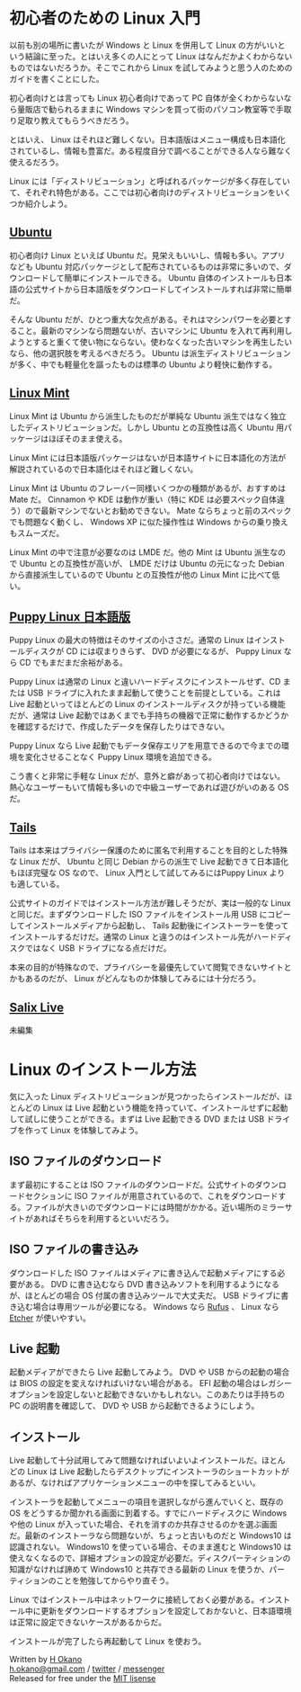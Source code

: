 # 初心者のための Linux 入門

以前も別の場所に書いたが Windows と Linux を併用して Linux の方がいいという結論に至った。とはいえ多くの人にとって Linux はなんだかよくわからないものではないだろうか。そこでこれから Linux を試してみようと思う人のためのガイドを書くことにした。

初心者向けとは言っても Linux 初心者向けであって PC 自体が全くわからないなら量販店で勧られるままに Windows マシンを買って街のパソコン教室等で手取り足取り教えてもらうべきだろう。

とはいえ、 Linux はそれほど難しくない。日本語版はメニュー構成も日本語化されているし、情報も豊富だ。ある程度自分で調べることができる人なら難なく使えるだろう。

Linux には「ディストリビューション」と呼ばれるパッケージが多く存在していて、それぞれ特色がある。ここでは初心者向けのディストリビューションをいくつか紹介しよう。

## [Ubuntu](http://www.ubuntulinux.jp/)

初心者向け Linux といえば Ubuntu だ。見栄えもいいし、情報も多い。アプリなども Ubuntu 対応パッケージとして配布されているものは非常に多いので、ダウンロードして簡単にインストールできる。 Ubuntu 自体のインストールも日本語の公式サイトから日本語版をダウンロードしてインストールすれば非常に簡単だ。

そんな Ubuntu だが、ひとつ重大な欠点がある。それはマシンパワーを必要とすること。最新のマシンなら問題ないが、古いマシンに Ubuntu を入れて再利用しようとすると重くて使い物にならない。使わなくなった古いマシンを再生したいなら、他の選択肢を考えるべきだろう。 Ubuntu は派生ディストリビューションが多く、中でも軽量化を謳ったものは標準の Ubuntu より軽快に動作する。

## [Linux Mint](http://linuxmint-jp.net/)

Linux Mint は Ubuntu から派生したものだが単純な Ubuntu 派生ではなく独立したディストリビューションだ。しかし Ubuntu との互換性は高く Ubuntu 用パッケージはほぼそのまま使える。

Linux Mint には日本語版パッケージはないが日本語サイトに日本語化の方法が解説されているので日本語化はそれほど難しくない。

Linux Mint は Ubuntu のフレーバー同様いくつかの種類があるが、おすすめは Mate だ。 Cinnamon や KDE は動作が重い（特に KDE は必要スペック自体違う）ので最新マシンでないとお勧めできない。 Mate ならちょっと前のスペックでも問題なく動くし、 Windows XP に似た操作性は Windows からの乗り換えもスムーズだ。

Linux Mint の中で注意が必要なのは LMDE だ。他の Mint は Ubuntu 派生なので Ubuntu との互換性が高いが、 LMDE だけは Ubuntu の元になった Debian から直接派生しているので Ubuntu との互換性が他の Linux Mint に比べて低い。

## [Puppy Linux 日本語版](http://openlab.jp/puppylinux/)

Puppy Linux の最大の特徴はそのサイズの小ささだ。通常の Linux はインストールディスクが CD には収まりきらず、 DVD が必要になるが、 Puppy Linux なら CD でもまだまだ余裕がある。

Puppy Linux は通常の Linux と違いハードディスクにインストールせず、CD または USB ドライブに入れたまま起動して使うことを前提としている。これは Live 起動といってほとんどの Linux のインストールディスクが持っている機能だが、通常は Live 起動ではあくまでも手持ちの機器で正常に動作するかどうかを確認するだけで、作成したデータを保存したりはできない。

Puppy Linux なら Live 起動でもデータ保存エリアを用意できるので今までの環境を変化させることなく Puppy Linux 環境を追加できる。

こう書くと非常に手軽な Linux だが、意外と癖があって初心者向けではない。熱心なユーザーもいて情報も多いので中級ユーザーであれば遊びがいのある OS だ。

## [Tails](https://tails.boum.org/)

Tails は本来はプライバシー保護のために匿名で利用することを目的とした特殊な Linux だが、 Ubuntu と同じ Debian からの派生で Live 起動できて日本語化もほぼ完璧な OS なので、 Linux 入門として試してみるにはPuppy Linux よりも適している。

公式サイトのガイドではインストール方法が難しそうだが、実は一般的な Linux と同じだ。まずダウンロードした ISO ファイルをインストール用 USB にコピーしてインストールメディアから起動し、 Tails 起動後にインストーラーを使ってインストールするだけだ。通常の Linux と違うのはインストール先がハードディスクではなく USB ドライブになる点だけだ。

本来の目的が特殊なので、プライバシーを最優先していて閲覧できないサイトとかもあるのだが、 Linux がどんなものか体験してみるには十分だろう。

## [Salix Live](https://salixos.org/)

未編集

# Linux のインストール方法

気に入った Linux ディストリビューションが見つかったらインストールだが、ほとんどの Linux は Live 起動という機能を持っていて、インストールせずに起動して試しに使うことができる。まずは Live 起動できる DVD または USB ドライブを作って Linux を体験してみよう。

## ISO ファイルのダウンロード

まず最初にすることは ISO ファイルのダウンロードだ。公式サイトのダウンロードセクションに ISO ファイルが用意されているので、これをダウンロードする。ファイルが大きいのでダウンロードには時間がかかる。近い場所のミラーサイトがあればそちらを利用するといいだろう。

## ISO ファイルの書き込み

ダウンロードした ISO ファイルはメディアに書き込んで起動メディアにする必要がある。 DVD に書き込むなら DVD 書き込みソフトを利用するようになるが、ほとんどの場合 OS 付属の書き込みツールで大丈夫だ。 USB ドライブに書き込む場合は専用ツールが必要になる。 Windows なら [Rufus](https://rufus.akeo.ie/) 、 Linux なら [Etcher](https://etcher.io/) が使いやすい。

## Live 起動

起動メディアができたら Live 起動してみよう。 DVD や USB からの起動の場合は BIOS の設定を変えなければいけない場合がある。 EFI 起動の場合はレガシーオプションを設定しないと起動できないかもしれない。このあたりは手持ちの PC の説明書を確認して、 DVD や USB から起動できるようにしよう。

## インストール

Live 起動して十分試用してみて問題なければいよいよインストールだ。ほとんどの Linux は Live 起動したらデスクトップにインストーラのショートカットがあるが、なければアプリケーションメニューの中を探してみるといい。

インストーラを起動してメニューの項目を選択しながら進んでいくと、既存の OS をどうするか聞かれる画面に到着する。すでにハードディスクに Windows や他の Linux が入っていた場合、それを消すのか共存させるのかを選ぶ画面だ。最新のインストーラなら問題ないが、ちょっと古いものだと Windows10 は認識されない。 Windows10 を使っている場合、そのまま進むと Windows10 は使えなくなるので、詳細オプションの設定が必要だ。ディスクパーティションの知識がなければ諦めて Windows10 と共存できる最新の Linux を使うか、パーティションのことを勉強してからやり直そう。

Linux ではインストール中はネットワークに接続しておく必要がある。インストール中に更新をダウンロードするオプションを設定しておかないと、日本語環境は正常に設定できないケースがあるからだ。

インストールが完了したら再起動して Linux を使おう。

Written by [H Okano](https://github.com/officeokano)  
h.okano@gmail.com /
[twitter](https://twitter.com/messages/compose?recipient_id=10862) /
[messenger](https://m.me/okano)  
Released for free under the [MIT lisense](https://opensource.org/licenses/mit-license.php)
